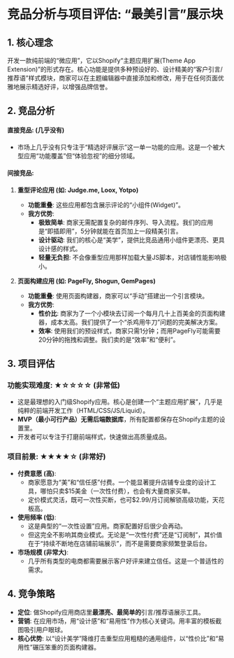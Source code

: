 # 竞品分析与项目评估: “最美引言”展示块

## 1. 核心理念

开发一款纯前端的“微应用”，它以Shopify“主题应用扩展(Theme App Extension)”的形式存在。核心功能是提供多种预设好的、设计精美的“客户引言/推荐语”样式模块，商家可以在主题编辑器中直接添加和修改，用于在任何页面优雅地展示精选好评，以增强品牌信誉。

## 2. 竞品分析

#### 直接竞品: (几乎没有)
- 市场上几乎没有只专注于“精选好评展示”这一单一功能的应用。这是一个被大型应用“功能覆盖”但“体验忽视”的细分领域。

#### 间接竞品:
1.  **重型评论应用 (如: Judge.me, Loox, Yotpo)**
    *   **功能重叠**: 这些应用都包含展示评论的“小组件(Widget)”。
    *   **我方优势**: 
        *   **极致简单**: 商家无需配置复杂的邮件序列、导入流程。我们的应用是“即插即用”，5分钟就能在首页加上一段精美引言。
        *   **设计驱动**: 我们的核心是“美学”，提供比竞品通用小组件更漂亮、更具设计感的样式。
        *   **轻量无负担**: 不会像重型应用那样加载大量JS脚本，对店铺性能影响极小。

2.  **页面构建应用 (如: PageFly, Shogun, GemPages)**
    *   **功能重叠**: 使用页面构建器，商家可以“手动”搭建出一个引言模块。
    *   **我方优势**:
        *   **性价比**: 商家为了一个小模块去订阅一个每月几十上百美金的页面构建器，成本太高。我们提供了一个“杀鸡用牛刀”问题的完美解决方案。
        *   **效率**: 使用我们的预设样式，商家只需1分钟；而用PageFly可能需要20分钟的拖拽和调整。我们卖的是“效率”和“便利”。

## 3. 项目评估

### 功能实现难度: ★☆☆☆☆ (非常低)
- 这是最理想的入门级Shopify应用。核心是创建一个“主题应用扩展”，几乎是纯粹的前端开发工作（HTML/CSS/JS/Liquid）。
- **MVP（最小可行产品）无需后端数据库**，所有配置都保存在Shopify主题的设置里。
- 开发者可以专注于打磨前端样式，快速做出高质量成品。

### 项目前景: ★★★★☆ (非常好)
- **付费意愿 (高)**: 
    *   商家愿意为“美”和“信任感”付费。一个能显著提升店铺专业度的设计工具，哪怕只卖$15美金（一次性付费），也会有大量商家买单。
    *   定价模式灵活，既可一次性买断，也可$2.99/月订阅解锁高级功能，天花板高。
- **使用频率 (低)**: 
    *   这是典型的“一次性设置”应用。商家配置好后很少会再动。
    *   但这完全不影响其商业模式。无论是“一次性付费”还是“订阅制”，其价值在于“持续不断地在店铺前端展示”，而不是需要商家频繁登录后台。
- **市场规模 (非常大)**: 
    *   几乎所有类型的电商都需要展示客户好评来建立信任。这是一个普适性的需求。

## 4. 竞争策略

- **定位**: 做Shopify应用商店里**最漂亮、最简单的**引言/推荐语展示工具。
- **营销**: 在应用市场，用“设计感”和“易用性”作为核心关键词。用丰富的模板截图吸引用户眼球。
- **核心优势**: 以“设计美学”降维打击重型应用粗糙的通用组件，以“性价比”和“易用性”碾压笨重的页面构建器。
